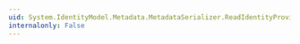 ```yaml
---
uid: System.IdentityModel.Metadata.MetadataSerializer.ReadIdentityProviderSingleSignOnDescriptor(System.Xml.XmlReader)
internalonly: False
---
```

